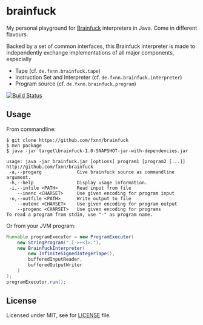 # brainfuck
My personal playground for [Brainfuck](http://en.wikipedia.org/Brainfuck) interpreters in Java. Come in different flavours.

Backed by a set of common interfaces, this Brainfuck interpreter is made to independently exchange implementations of all major components, especially

* Tape (cf. `de.fxnn.brainfuck.tape`)
* Instruction Set and Interpreter (cf. `de.fxnn.brainfuck.interpreter`)
* Program source (cf. `de.fxnn.brainfuck.program`)

[![Build Status](https://travis-ci.org/fxnn/brainfuck.svg)](https://travis-ci.org/fxnn/brainfuck)

## Usage

From commandline:

```
$ git clone https://github.com/fxnn/brainfuck
$ mvn package
$ java -jar target\brainfuck-1.0-SNAPSHOT-jar-with-dependencies.jar

usage: java -jar brainfuck.jar [options] program1 [program2 [...]]
http://github.com/fxnn/brainfuck
 -a,--progarg             Give brainfuck source as commandline argument.
 -h,--help                Display usage information.
 -i,--infile <PATH>       Read input from file
    --inenc <CHARSET>     Use given encoding for program input
 -o,--outfile <PATH>      Write output to file
    --outenc <CHARSET>    Use given encoding for program output
    --progenc <CHARSET>   Use given encoding for programs
To read a program from stdin, use "-" as program name.
```

Or from your JVM program:

```java
Runnable programExecutor = new ProgramExecutor(
    new StringProgram(",[->+<]>."),
    new BrainfuckInterpreter(
        new InfiniteSignedIntegerTape(),
        bufferedInputReader,
        bufferedOutputWriter
    )
);
programExecutor.run();
```

## License

Licensed under MIT, see for [LICENSE](LICENSE) file.
